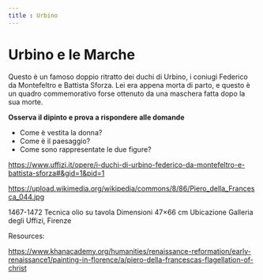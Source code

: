 ```yaml
---
title : Urbino
---
```

# Urbino e le Marche


Questo è un famoso doppio ritratto dei duchi di Urbino, i coniugi Federico da Montefeltro e Battista Sforza. 
Lei era appena morta di parto, e questo è un quadro commemorativo forse ottenuto da una maschera fatta dopo la sua morte.

**Osserva il dipinto e prova a rispondere alle domande**
- Come è vestita la donna? 
- Come è il paesaggio?
- Come sono rappresentate le due figure?

https://www.uffizi.it/opere/i-duchi-di-urbino-federico-da-montefeltro-e-battista-sforza#&gid=1&pid=1

https://upload.wikimedia.org/wikipedia/commons/8/86/Piero_della_Francesca_044.jpg


1467-1472
Tecnica	olio su tavola
Dimensioni	47×66 cm
Ubicazione	Galleria degli Uffizi, Firenze

Resources:

https://www.khanacademy.org/humanities/renaissance-reformation/early-renaissance1/painting-in-florence/a/piero-della-francescas-flagellation-of-christ
